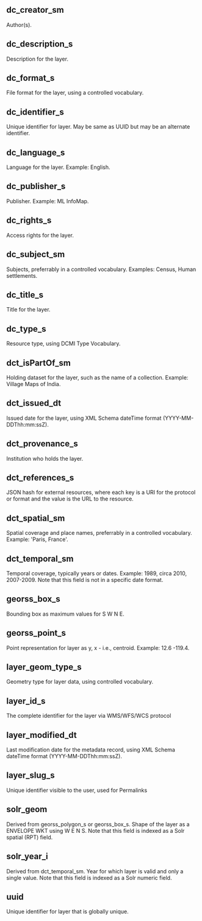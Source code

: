 ## <a name="resource-dc_creator_sm">dc_creator_sm</a>


Author(s).


## <a name="resource-dc_description_s">dc_description_s</a>


Description for the layer.


## <a name="resource-dc_format_s">dc_format_s</a>


File format for the layer, using a controlled vocabulary.


## <a name="resource-dc_identifier_s">dc_identifier_s</a>


Unique identifier for layer. May be same as UUID but may be an alternate identifier.


## <a name="resource-dc_language_s">dc_language_s</a>


Language for the layer. Example: English.


## <a name="resource-dc_publisher_s">dc_publisher_s</a>


Publisher. Example: ML InfoMap.


## <a name="resource-dc_rights_s">dc_rights_s</a>


Access rights for the layer.


## <a name="resource-dc_subject_sm">dc_subject_sm</a>


Subjects, preferrably in a controlled vocabulary. Examples: Census, Human settlements.


## <a name="resource-dc_title_s">dc_title_s</a>


Title for the layer.


## <a name="resource-dc_type_s">dc_type_s</a>


Resource type, using DCMI Type Vocabulary.


## <a name="resource-dct_isPartOf_sm">dct_isPartOf_sm</a>


Holding dataset for the layer, such as the name of a collection. Example: Village Maps of India.


## <a name="resource-dct_issued_dt">dct_issued_dt</a>


Issued date for the layer, using XML Schema dateTime format (YYYY-MM-DDThh:mm:ssZ).


## <a name="resource-dct_provenance_s">dct_provenance_s</a>


Institution who holds the layer.


## <a name="resource-dct_references_s">dct_references_s</a>


JSON hash for external resources, where each key is a URI for the protocol or format and the value is the URL to the resource.


## <a name="resource-dct_spatial_sm">dct_spatial_sm</a>


Spatial coverage and place names, preferrably in a controlled vocabulary. Example: 'Paris, France'.


## <a name="resource-dct_temporal_sm">dct_temporal_sm</a>


Temporal coverage, typically years or dates. Example: 1989, circa 2010, 2007-2009. Note that this field is not in a specific date format.


## <a name="resource-georss_box_s">georss_box_s</a>


Bounding box as maximum values for S W N E.


## <a name="resource-georss_point_s">georss_point_s</a>


Point representation for layer as y, x - i.e., centroid. Example: 12.6 -119.4.


## <a name="resource-layer_geom_type_s">layer_geom_type_s</a>


Geometry type for layer data, using controlled vocabulary.


## <a name="resource-layer_id_s">layer_id_s</a>


The complete identifier for the layer via WMS/WFS/WCS protocol


## <a name="resource-layer_modified_dt">layer_modified_dt</a>


Last modification date for the metadata record, using XML Schema dateTime format (YYYY-MM-DDThh:mm:ssZ).


## <a name="resource-layer_slug_s">layer_slug_s</a>


Unique identifier visible to the user, used for Permalinks


## <a name="resource-solr_geom">solr_geom</a>


Derived from georss_polygon_s or georss_box_s. Shape of the layer as a ENVELOPE WKT using W E N S. Note that this field is indexed as a Solr spatial (RPT) field.


## <a name="resource-solr_year_i">solr_year_i</a>


Derived from dct_temporal_sm. Year for which layer is valid and only a single value. Note that this field is indexed as a Solr numeric field.


## <a name="resource-uuid">uuid</a>


Unique identifier for layer that is globally unique.


